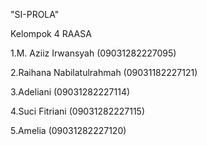 "SI-PROLA"

Kelompok 4 RAASA

1.M. Aziiz Irwansyah (09031282227095) 

2.Raihana Nabilatulrahmah (09031182227121)
 
3.Adeliani	(09031282227114) 

4.Suci Fitriani (09031282227115) 

5.Amelia (09031282227120)
